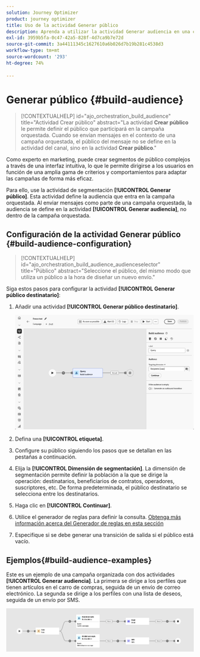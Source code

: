 ```yaml
---
solution: Journey Optimizer
product: journey optimizer
title: Uso de la actividad Generar público
description: Aprenda a utilizar la actividad Generar audiencia en una campaña organizada
exl-id: 3959b5fa-0c47-42a5-828f-4d7ca9b7e72d
source-git-commit: 3a44111345c1627610a6b026d7b19b281c4538d3
workflow-type: tm+mt
source-wordcount: '293'
ht-degree: 74%

---
```



# Generar público {#build-audience}

>[!CONTEXTUALHELP]
>id="ajo_orchestration_build_audience"
>title="Actividad Crear público"
>abstract="La actividad **Crear público** le permite definir el público que participará en la campaña orquestada. Cuando se envían mensajes en el contexto de una campaña orquestada, el público del mensaje no se define en la actividad del canal, sino en la actividad **Crear público**."

Como experto en marketing, puede crear segmentos de público complejos a través de una interfaz intuitiva, lo que le permite dirigirse a los usuarios en función de una amplia gama de criterios y comportamientos para adaptar las campañas de forma más eficaz.

Para ello, use la actividad de segmentación **[!UICONTROL Generar público]**. Esta actividad define la audiencia que entra en la campaña orquestada. Al enviar mensajes como parte de una campaña orquestada, la audiencia se define en la actividad **[!UICONTROL Generar audiencia]**, no dentro de la campaña orquestada.

## Configuración de la actividad Generar público {#build-audience-configuration}

>[!CONTEXTUALHELP]
>id="ajo_orchestration_build_audience_audienceselector"
>title="Público"
>abstract="Seleccione el público, del mismo modo que utiliza un público a la hora de diseñar un nuevo envío."

Siga estos pasos para configurar la actividad **[!UICONTROL Generar público destinatario]**:

1. Añadir una actividad **[!UICONTROL Generar público destinatario]**.

   ![](../assets/build-audience.png)

1. Defina una **[!UICONTROL etiqueta]**.

1. Configure su público siguiendo los pasos que se detallan en las pestañas a continuación.

1. Elija la **[!UICONTROL Dimensión de segmentación]**. La dimensión de segmentación permite definir la población a la que se dirige la operación: destinatarios, beneficiarios de contratos, operadores, suscriptores, etc. De forma predeterminada, el público destinatario se selecciona entre los destinatarios.

1. Haga clic en **[!UICONTROL Continuar]**.

1. Utilice el generador de reglas para definir la consulta. [Obtenga más información acerca del Generador de reglas en esta sección](../orchestrated-rule-builder.md)

1. Especifique si se debe generar una transición de salida si el público está vacío.

## Ejemplos{#build-audience-examples}

Este es un ejemplo de una campaña organizada con dos actividades **[!UICONTROL Generar audiencia]**. La primera se dirige a los perfiles que tienen artículos en el carro de compras, seguida de un envío de correo electrónico. La segunda se dirige a los perfiles con una lista de deseos, seguida de un envío por SMS.

![](../assets/build-audience-2.png)
